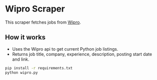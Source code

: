 # Wipro Scraper

This scraper fetches jobs from [Wipro](https://careers.wipro.com/search?searchResultView=LIST&pageNumber=1).

## How it works

- Uses the Wipro api to get current Python job listings.
- Returns job title, company, experience, description, posting start date and link.

```bash
pip install -r requirements.txt
python wipro.py
```
